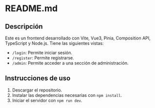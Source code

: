 # README.md

## Descripción
Este es un frontend desarrollado con Vite, Vue3, Pinia, Composition API, TypeScript y Node.js. Tiene las siguientes vistas:

- `/login`: Permite iniciar sesión.
- `/register`: Permite registrarse.
- `/admin`: Permite acceder a una sección de administración.

## Instrucciones de uso
1. Descargar el repositorio.
2. Instalar las dependencias necesarias con `npm install`.
3. Iniciar el servidor con `npm run dev`.
